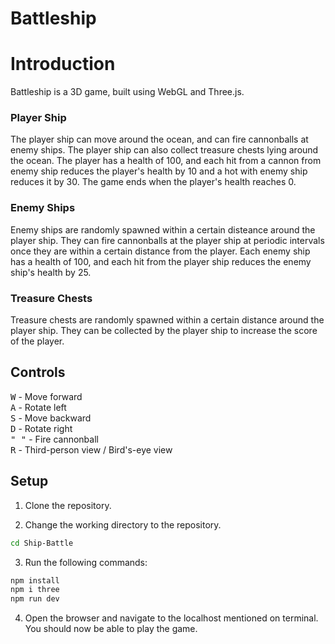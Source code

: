 # Battleship

# Introduction

Battleship is a 3D game, built using WebGL and Three.js.

### Player Ship

The player ship can move around the ocean, and can fire cannonballs at enemy ships. The player ship can also collect treasure chests lying around the ocean. The player has a health of 100, and each hit from a cannon from enemy ship reduces the player's health by 10 and a hot with enemy ship reduces it by 30. The game ends when the player's health reaches 0.

### Enemy Ships

Enemy ships are randomly spawned within a certain disteance around the player ship. They can fire cannonballs at the player ship at periodic intervals once they are within a certain distance from the player. Each enemy ship has a health of 100, and each hit from the player ship reduces the enemy ship's health by 25.

### Treasure Chests

Treasure chests are randomly spawned within a certain distance around the player ship. They can be collected by the player ship to increase the score of the player.

## Controls

<kbd>W</kbd> - Move forward<br>
<kbd>A</kbd> - Rotate left<br>
<kbd>S</kbd> - Move backward<br>
<kbd>D</kbd> - Rotate right<br>
<kbd>" "</kbd> - Fire cannonball<br>
<kbd>R</kbd> - Third-person view / Bird's-eye view<br>


## Setup

1. Clone the repository.

2. Change the working directory to the repository.
```bash
cd Ship-Battle
```

3. Run the following commands:
```bash
npm install
npm i three
npm run dev
```
4. Open the browser and navigate to the localhost mentioned on terminal. You should now be able to play the game.
